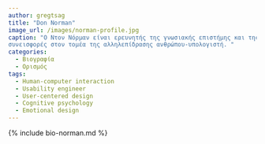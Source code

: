 ```yaml
---
author: gregtsag
title: "Don Norman"
image_url: /images/norman-profile.jpg
caption: "Ο Ντον Νόρμαν είναι ερευνητής της γνωσιακής επιστήμης και της μηχανικής χρηστικότητας, που έχει κάνει σημαντικές 
συνεισφορές στον τομέα της αλληλεπίδρασης ανθρώπου-υπολογιστή. "
categories:
  - Βιογραφία 
  - Ορισμός 
tags:
  - Human-computer interaction
  - Usability engineer
  - User-centered design
  - Cognitive psychology
  - Emotional design
---
```


{% include bio-norman.md %}

